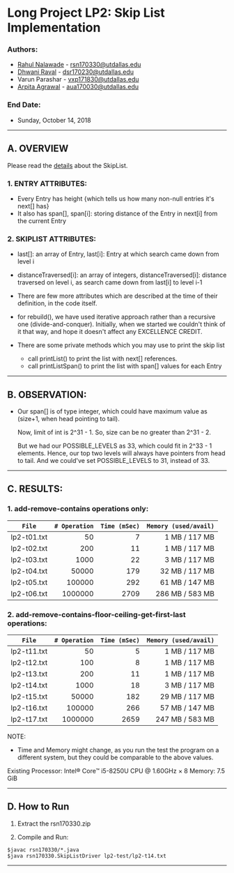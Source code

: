# Long Project LP2: Skip List Implementation

### Authors:
 * [Rahul Nalawade](https://github.com/rahul1947) - rsn170330@utdallas.edu
 * [Dhwani Raval](https://github.com/dhwaniraval) - dsr170230@utdallas.edu
 * Varun Parashar - vxp171830@utdallas.edu
 * [Arpita Agrawal](https://github.com/ArpitaAgrawal1305) - aua170030@utdallas.edu

### End Date: 
 * Sunday, October 14, 2018
 ______________________________________________________________________________

## A. OVERVIEW

Please read the [details](https://github.com/rahul1947/LP2-Skip-List-Implementation/blob/master/SkipListDetails.pdf) about the SkipList. 

### 1. ENTRY ATTRIBUTES: 

- Every Entry has height {which tells us how many non-null entries it's 
  next[] has}
- It also has span[], span[i]: storing distance of the Entry in next[i] 
  from the current Entry

### 2. SKIPLIST ATTRIBUTES: 

- last[]: an array of Entry<T>, 
  last[i]: Entry at which search came down from level i

- distanceTraversed[i]: an array of integers, 
  distanceTraversed[i]: distance traversed on level i, as search came down 
  from last[i] to level i-1

- There are few more attributes which are described at the time of their 
  definition, in the code itself.

- for rebuild(), we have used iterative approach rather than a recursive 
  one (divide-and-conquer). Initially, when we started we couldn't think 
  of it that way, and hope it doesn't affect any EXCELLENCE CREDIT.

- There are some private methods which you may use to print the skip list 
  - call printList() to print the list with next[] references. 
  - call printListSpan() to print the list with span[] values for each Entry
_______________________________________________________________________________

## B. OBSERVATION:

- Our span[] is of type integer, which could have maximum value as 
  (size+1, when head pointing to tail). 
  
  Now, limit of int is 2^31 - 1. So, size can be no greater than 2^31 - 2. 
  
  But we had our POSSIBLE_LEVELS as 33, which could fit in 2^33 - 1 elements.
  Hence, our top two levels will always have pointers from head to tail. 
  And we could've set POSSIBLE_LEVELS to 31, instead of 33.
_______________________________________________________________________________

## C. RESULTS:

### 1. add-remove-contains operations only:

|    `File`     |`# Operation` |`Time (mSec)` |`Memory (used/avail)`| 
|:------------:|-------------:|------------:|--------------------:| 
| lp2-t01.txt  |           50 |           7 |       1 MB / 117 MB | 
| lp2-t02.txt  |          200 |          11 |       1 MB / 117 MB | 
| lp2-t03.txt  |         1000 |          22 |       3 MB / 117 MB | 
| lp2-t04.txt  |        50000 |         179 |      32 MB / 117 MB | 
| lp2-t05.txt  |       100000 |         292 |      61 MB / 147 MB | 
| lp2-t06.txt  |      1000000 |        2709 |     286 MB / 583 MB | 
 
### 2. add-remove-contains-floor-ceiling-get-first-last operations: 

|    `File`     |`# Operation` |`Time (mSec)` |`Memory (used/avail)`| 
|:------------:|-------------:|------------:|--------------------:| 
| lp2-t11.txt  |           50 |           5 |       1 MB / 117 MB | 
| lp2-t12.txt  |          100 |           8 |       1 MB / 117 MB | 
| lp2-t13.txt  |          200 |          11 |       1 MB / 117 MB | 
| lp2-t14.txt  |         1000 |          18 |       3 MB / 117 MB | 
| lp2-t15.txt  |        50000 |         182 |      29 MB / 117 MB | 
| lp2-t16.txt  |       100000 |         266 |      57 MB / 147 MB | 
| lp2-t17.txt  |      1000000 |        2659 |     247 MB / 583 MB |  

NOTE: 
- Time and Memory might change, as you run the test the program on a 
  different system, but they could be comparable to the above values.
  
Existing Processor: Intel® Core™ i5-8250U CPU @ 1.60GHz × 8 
Memory: 7.5 GiB
_______________________________________________________________________________

## D. How to Run

1. Extract the rsn170330.zip 

2. Compile and Run: 
```
$javac rsn170330/*.java
$java rsn170330.SkipListDriver lp2-test/lp2-t14.txt
```
_______________________________________________________________________________